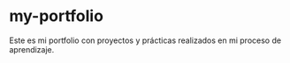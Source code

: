 # my-portfolio
Este es mi portfolio con proyectos y prácticas realizados en mi proceso de aprendizaje.
